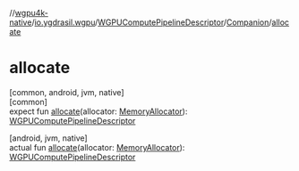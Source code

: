 //[wgpu4k-native](../../../../index.md)/[io.ygdrasil.wgpu](../../index.md)/[WGPUComputePipelineDescriptor](../index.md)/[Companion](index.md)/[allocate](allocate.md)

# allocate

[common, android, jvm, native]\
[common]\
expect fun [allocate](allocate.md)(allocator: [MemoryAllocator](../../../ffi/-memory-allocator/index.md)): [WGPUComputePipelineDescriptor](../index.md)

[android, jvm, native]\
actual fun [allocate](allocate.md)(allocator: [MemoryAllocator](../../../ffi/-memory-allocator/index.md)): [WGPUComputePipelineDescriptor](../index.md)